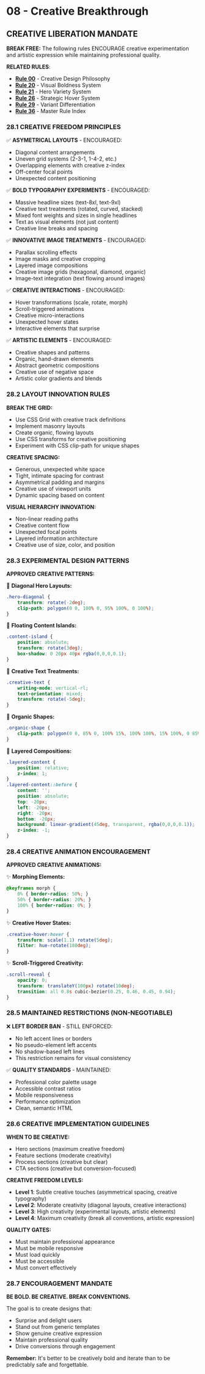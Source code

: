 # 08 - Creative Breakthrough

## CREATIVE LIBERATION MANDATE

**BREAK FREE:** The following rules ENCOURAGE creative experimentation and artistic expression while maintaining professional quality.

**RELATED RULES**:
- **[Rule 00](00-creative-design-philosophy.md)** - Creative Design Philosophy
- **[Rule 20](20-visual-boldness-system.md)** - Visual Boldness System
- **[Rule 21](21-hero-variety-system.md)** - Hero Variety System
- **[Rule 26](26-strategic-hover-system.md)** - Strategic Hover System
- **[Rule 29](29-variant-differentiation-enforcement.md)** - Variant Differentiation
- **[Rule 36](36-master-rule-index.md)** - Master Rule Index

### 28.1 CREATIVE FREEDOM PRINCIPLES

✅ **ASYMETRICAL LAYOUTS** - ENCOURAGED:
- Diagonal content arrangements
- Uneven grid systems (2-3-1, 1-4-2, etc.)
- Overlapping elements with creative z-index
- Off-center focal points
- Unexpected content positioning

✅ **BOLD TYPOGRAPHY EXPERIMENTS** - ENCOURAGED:
- Massive headline sizes (text-8xl, text-9xl)
- Creative text treatments (rotated, curved, stacked)
- Mixed font weights and sizes in single headlines
- Text as visual elements (not just content)
- Creative line breaks and spacing

✅ **INNOVATIVE IMAGE TREATMENTS** - ENCOURAGED:
- Parallax scrolling effects
- Image masks and creative cropping
- Layered image compositions
- Creative image grids (hexagonal, diamond, organic)
- Image-text integration (text flowing around images)

✅ **CREATIVE INTERACTIONS** - ENCOURAGED:
- Hover transformations (scale, rotate, morph)
- Scroll-triggered animations
- Creative micro-interactions
- Unexpected hover states
- Interactive elements that surprise

✅ **ARTISTIC ELEMENTS** - ENCOURAGED:
- Creative shapes and patterns
- Organic, hand-drawn elements
- Abstract geometric compositions
- Creative use of negative space
- Artistic color gradients and blends

### 28.2 LAYOUT INNOVATION RULES

**BREAK THE GRID:**
- Use CSS Grid with creative track definitions
- Implement masonry layouts
- Create organic, flowing layouts
- Use CSS transforms for creative positioning
- Experiment with CSS clip-path for unique shapes

**CREATIVE SPACING:**
- Generous, unexpected white space
- Tight, intimate spacing for contrast
- Asymmetrical padding and margins
- Creative use of viewport units
- Dynamic spacing based on content

**VISUAL HIERARCHY INNOVATION:**
- Non-linear reading paths
- Creative content flow
- Unexpected focal points
- Layered information architecture
- Creative use of size, color, and position

### 28.3 EXPERIMENTAL DESIGN PATTERNS

**APPROVED CREATIVE PATTERNS:**

🎨 **Diagonal Hero Layouts:**
```css
.hero-diagonal {
    transform: rotate(-2deg);
    clip-path: polygon(0 0, 100% 0, 95% 100%, 0 100%);
}
```

🎨 **Floating Content Islands:**
```css
.content-island {
    position: absolute;
    transform: rotate(3deg);
    box-shadow: 0 20px 40px rgba(0,0,0,0.1);
}
```

🎨 **Creative Text Treatments:**
```css
.creative-text {
    writing-mode: vertical-rl;
    text-orientation: mixed;
    transform: rotate(-5deg);
}
```

🎨 **Organic Shapes:**
```css
.organic-shape {
    clip-path: polygon(0 0, 85% 0, 100% 15%, 100% 100%, 15% 100%, 0 85%);
}
```

🎨 **Layered Compositions:**
```css
.layered-content {
    position: relative;
    z-index: 1;
}
.layered-content::before {
    content: '';
    position: absolute;
    top: -20px;
    left: -20px;
    right: -20px;
    bottom: -20px;
    background: linear-gradient(45deg, transparent, rgba(0,0,0,0.1));
    z-index: -1;
}
```

### 28.4 CREATIVE ANIMATION ENCOURAGEMENT

**APPROVED CREATIVE ANIMATIONS:**

✨ **Morphing Elements:**
```css
@keyframes morph {
    0% { border-radius: 50%; }
    50% { border-radius: 20%; }
    100% { border-radius: 0%; }
}
```

✨ **Creative Hover States:**
```css
.creative-hover:hover {
    transform: scale(1.1) rotate(5deg);
    filter: hue-rotate(180deg);
}
```

✨ **Scroll-Triggered Creativity:**
```css
.scroll-reveal {
    opacity: 0;
    transform: translateY(100px) rotate(10deg);
    transition: all 0.8s cubic-bezier(0.25, 0.46, 0.45, 0.94);
}
```

### 28.5 MAINTAINED RESTRICTIONS (NON-NEGOTIABLE)

❌ **LEFT BORDER BAN** - STILL ENFORCED:
- No left accent lines or borders
- No pseudo-element left accents
- No shadow-based left lines
- This restriction remains for visual consistency

✅ **QUALITY STANDARDS** - MAINTAINED:
- Professional color palette usage
- Accessible contrast ratios
- Mobile responsiveness
- Performance optimization
- Clean, semantic HTML

### 28.6 CREATIVE IMPLEMENTATION GUIDELINES

**WHEN TO BE CREATIVE:**
- Hero sections (maximum creative freedom)
- Feature sections (moderate creativity)
- Process sections (creative but clear)
- CTA sections (creative but conversion-focused)

**CREATIVE FREEDOM LEVELS:**
- **Level 1**: Subtle creative touches (asymmetrical spacing, creative typography)
- **Level 2**: Moderate creativity (diagonal layouts, creative interactions)
- **Level 3**: High creativity (experimental layouts, artistic elements)
- **Level 4**: Maximum creativity (break all conventions, artistic expression)

**QUALITY GATES:**
- Must maintain professional appearance
- Must be mobile responsive
- Must load quickly
- Must be accessible
- Must convert effectively

### 28.7 ENCOURAGEMENT MANDATE

**BE BOLD. BE CREATIVE. BREAK CONVENTIONS.**

The goal is to create designs that:
- Surprise and delight users
- Stand out from generic templates
- Show genuine creative expression
- Maintain professional quality
- Drive conversions through engagement

**Remember:** It's better to be creatively bold and iterate than to be predictably safe and forgettable.
